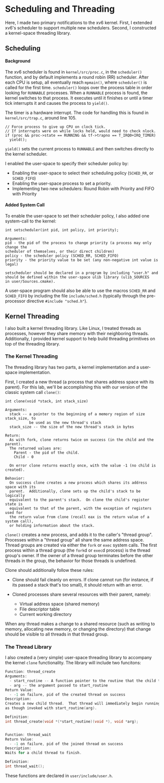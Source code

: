 # Scheduling and Threading

Here, I made two primary notifications to the xv6 kernel. First,
I extended xv6's scheduler to support multiple new schedulers.
Second, I constructed a kernel-space threading library.

## Scheduling

#### Background
The xv6 scheduler is found in `kernel/src/proc.c`, in the `scheduler()` function, and by
default implements a round robin (RR) scheduler. After each CPU is setup, all
eventually reach `mpmain()`, where `scheduler()` is called for the first time.
`scheduler()` loops over the process table in order looking for `RUNNABLE`
processes. When a `RUNNABLE` process is found, the kernel switches to that
process. It executes until it finishes or until a timer tick interrupts it and
causes the process to `yield()`.

The timer is a hardware interrupt. The code for handling this is
found in `kernel/src/trap.c`, around line 105.

```
// Force process to give up CPU on clock tick.
// If interrupts were on while locks held, would need to check nlock.
if (proc && proc->state == RUNNING && tf->trapno == T_IRQ0+IRQ_TIMER)
  yield();
```

`yield()` sets the current process to `RUNNABLE` and then switches directly to the
kernel scheduler.

I enabled the user-space to specify
their scheduler policy by:

- Enabling the user-space to select their scheduling policy (`SCHED_RR`, or
  `SCHED_FIFO`)
- Enabling the user-space process to set a priority.
- Implementing two new schedulers: Round Robin with Priority and FIFO with Priority


#### Added System Call

To enable the user-space to set their scheduler policy, I also added one
system-call to the kernel:

```
int setscheduler(int pid, int policy, int priority);

Arguments:
pid - the pid of the process to change priority (a process may only change the
scheduler of themselves, or their direct children)
policy - the scheduler policy (SCHED_RR, SCHED_FIFO)
priority - the priority value to be set (any non-negative int value is
legal)

setscheduler should be declared in a program by including "user.h" and
should be defined within the user-space ulib library (ulib_SOURCES
in user/Sources.cmake).
```

A user-space program should also be able to use the macros `SCHED_RR` and
`SCHED_FIFO` by including the file `include/sched.h` (typically through the
pre-processor directive `#include "sched.h"`).

## Kernel Threading

I also built a kernel threading library.  Like
Linux, I treated threads as processes, however they share memory with
their neighboring threads.  Additionally, I provided kernel support to
help build threading primitives on top of the threading library.

### The Kernel Threading

The threading library has two parts, a kernel implementation and a
user-space implementation. 

First, I created a new thread (a process that shares address
space with its parent).  For this lab, we'll be accomplishing this with our
version of the classic system call `clone()`:

```
int clone(void *stack, int stack_size)

Arguments:
  stack -- a pointer to the beginning of a memory region of size stack_size, to
           be used as the new thread's stack
  stack_size -- the size of the new thread's stack in bytes

Return:
  As with fork, clone returns twice on success (in the child and the parent).
  The returned values are:
    Parent - the pid of the child.
    Child - 0

  On error clone returns exactly once, with the value -1 (no child is created).

Behavior:
  On success clone creates a new process which shares its address space with its
  parent.  Additionally, clone sets up the child's stack to be logically
  equivalent to the parent's stack.  On clone the child's register state is
  equivalent to that of the parent, with the exception of registers used for 
  the return value from clone (recall eax is the return value of a system call), 
  or holding information about the stack.
```

`clone()` creates a new process, and adds it to the caller's "thread group".
Processes within a "thread group" all share the same address space.  Thread
groups are created via either the `fork` or `exec` system calls.  The first
process within a thread group (the `fork`d or `exec`d process) is the thread
group's owner.  If the owner of a thread group terminates before the other
threads in the group, the behavior for those threads is undefined.

Clone should additionally follow these rules:

- Clone should fail cleanly on errors. If clone cannot run (for instance, if its
  passed a stack that's too small), it should return with an error.

- Cloned processes share several resources with their parent, namely:
   - Virtual address space (shared memory)
   - File descriptor table
   - Current working directory

When any thread makes a change to a shared resource (such as writing to memory,
allocating new memory, or changing the directory) that change should be visible
to all threads in that thread group. 

### The Thread Library

I also created a (very simple) user-space threading
library to accompany the kernel `clone` functionality.  The library will include two funcitons:

```c
Function: thread_create
Arguments:
  - start_routine -- A function pointer to the routine that the child thread will run
  - arg -- the argument passed to start_routine
Return Value:
  - -1 on failure, pid of the created thread on success
Description:
Creates a new child thread.  That thread will immediately begin running start_routine,
as though invoked with start_routine(arg).

Definition:
int thread_create(void *(*start_routine)(void *), void *arg);


Function: thread_wait
Return Value:
  - -1 on failure, pid of the joined thread on success
Description:
Waits for a child thread to finish.

Definition:
int thread_wait();
```

These functions are declared in `user/include/user.h`. 
